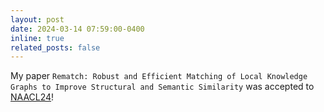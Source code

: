 ```yaml
---
layout: post
date: 2024-03-14 07:59:00-0400
inline: true
related_posts: false
---
```


My paper `Rematch: Robust and Efficient Matching of Local Knowledge Graphs to Improve Structural and Semantic Similarity` was accepted to [NAACL24](https://openreview.net/forum?id=T5e7G9UQ1vK)!
